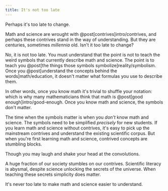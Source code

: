 ```yaml
---
title: It's not too late
---
```

Perhaps it's too late to change.

Math and science are wrought with @post[contrives]intro/contrives, and perhaps these contrives stand in the way of understanding. But they are centuries, sometimes *millennia* old. Isn't it too late to change?

No, it is not too late. You must understand that the point is not to teach the weird symbols that currently describe math and science. The point is to teach you @post[the things those symbols symbolize]reality/symbolism. Once you @post[understand the concepts behind the words]math/education, it doesn't matter what formulas you use to describe them.

In other words, once you know math it's trivial to shuffle your notation: which is why many mathematicians think that math is @post[good enough]intro/good-enough. Once you know math and science, the symbols don't matter.

The time when the symbols matter is when you *don't* know math and science. The symbols need to be simplified *precisely* for new students.  If you learn math and science without contrives, it's <span class="info" markdown="inline">easy to pick up the mainstream contrives</span> and understand the existing scientific corpus. But when you're first learning math and science, contrived concepts are stumbling blocks.

<aside class="info" markdown="block">
Though you may laugh and shake your head at the convolutions.
</aside>

A huge fraction of our society stumbles on our contrives. Scientific literacy is abysmal, despite science unlocking the secrets of the universe. When teaching these secrets simplicity does matter.

It's never too late to make math and science easier to understand.
